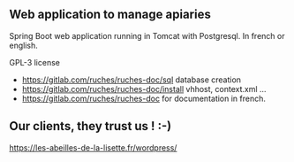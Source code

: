## Web application to manage apiaries

Spring Boot web application running in Tomcat with Postgresql.
In french or english.

GPL-3 license

* https://gitlab.com/ruches/ruches-doc/sql database creation
* https://gitlab.com/ruches/ruches-doc/install vhhost, context.xml ...
* https://gitlab.com/ruches/ruches-doc for documentation in french.

## Our clients, they trust us !   :-)

https://les-abeilles-de-la-lisette.fr/wordpress/


